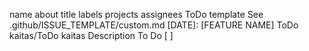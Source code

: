 name	about	title	labels	projects	assignees
ToDo template
See .github/ISSUE_TEMPLATE/custom.md
[DATE]: [FEATURE NAME]
ToDo
kaitas/ToDo
kaitas
Description
To
Do
[ ]